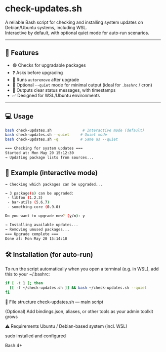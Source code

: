 # check-updates.sh

A reliable Bash script for checking and installing system updates on Debian/Ubuntu systems, including WSL.  
Interactive by default, with optional quiet mode for auto-run scenarios.

---

## 🧰 Features

- 🟢 Checks for upgradable packages
- ❓ Asks before upgrading
- 🧹 Runs `autoremove` after upgrade
- 🤫 Optional `--quiet` mode for minimal output (ideal for `.bashrc` / cron)
- 🧾 Outputs clear status messages, with timestamps
- ✅ Designed for WSL/Ubuntu environments

---

## 💻 Usage

```bash
bash check-updates.sh              # Interactive mode (default)
bash check-updates.sh --quiet     # Quiet mode
bash check-updates.sh -q          # Same as --quiet

=== Checking for system updates ===
Started at: Mon May 20 15:12:30
→ Updating package lists from sources...
```

## 🧪 Example (interactive mode)
```bash
→ Checking which packages can be upgraded...

→ 3 package(s) can be upgraded:
 - libfoo (1.2.3)
 - bar-utils (5.6.7)
 - something-core (0.9.0)

Do you want to upgrade now? (y/n): y

→ Installing available updates...
→ Removing unused packages...
=== Upgrade complete ===
Done at: Mon May 20 15:14:10
```

## 🛠 Installation (for auto-run)
To run the script automatically when you open a terminal (e.g. in WSL), add this to your ~/.bashrc:

```bash
if [ -t 1 ]; then
  [[ -f ~/check-updates.sh ]] && bash ~/check-updates.sh --quiet
fi
```

📁 File structure
check-updates.sh — main script

(Optional) Add bindings.json, aliases, or other tools as your admin toolkit grows

⚠️ Requirements
Ubuntu / Debian-based system (incl. WSL)

sudo installed and configured

Bash 4+


